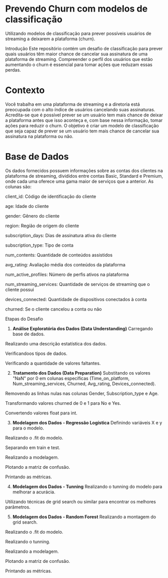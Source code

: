 # Prevendo Churn com modelos de classificação
Utilizando modelos de classificação para prever possíveis usuários de streaming a deixarem a plataforma (churn).

Introdução
Este repositório contém um desafio de classificação para prever quais usuários têm maior chance de cancelar sua assinatura de uma plataforma de streaming. Compreender o perfil dos usuários que estão aumentando o churn é essencial para tomar ações que reduzam essas perdas.

# Contexto
Você trabalha em uma plataforma de streaming e a diretoria está preocupada com o alto índice de usuários cancelando suas assinaturas. Acredita-se que é possível prever se um usuário tem mais chance de deixar a plataforma antes que isso aconteça e, com base nessa informação, tomar ações para reduzir o churn. O objetivo é criar um modelo de classificação que seja capaz de prever se um usuário tem mais chance de cancelar sua assinatura na plataforma ou não.

# Base de Dados
Os dados fornecidos possuem informações sobre as contas dos clientes na plataforma de streaming, divididos entre contas Basic, Standard e Premium, onde cada uma oferece uma gama maior de serviços que a anterior. As colunas são:

client_id: Código de identificação do cliente

age: Idade do cliente

gender: Gênero do cliente

region: Região de origem do cliente

subscription_days: Dias de assinatura ativa do cliente

subscription_type: Tipo de conta

num_contents: Quantidade de conteúdos assistidos

avg_rating: Avaliação média dos conteúdos da plataforma

num_active_profiles: Número de perfis ativos na plataforma

num_streaming_services: Quantidade de serviços de streaming que o cliente possui

devices_connected: Quantidade de dispositivos conectados à conta

churned: Se o cliente cancelou a conta ou não

Etapas do Desafio
1. **Análise Exploratória dos Dados (Data Understanding)**
Carregando base de dados.

Realizando uma descrição estatística dos dados.

Verificandoos tipos de dados.

Verificando a quantidade de valores faltantes.

2. **Tratamento dos Dados (Data Preparation)**
Substitando os valores "NaN" por 0 em colunas específicas (Time_on_platform, Num_streaming_services, Churned, Avg_rating, Devices_connected).

Removendo as linhas nulas nas colunas Gender, Subscription_type e Age.

Transformando valores churned de 0 e 1 para No e Yes.

Convertendo valores float para int.

3. **Modelagem dos Dados - Regressão Logística**
Definindo variáveis X e y para o modelo.

Realizando o .fit do modelo.

Separando em train e test.

Realizando a modelagem.

Plotando a matriz de confusão.

Printando as métricas.

4. **Modelagem dos Dados - Tunning**
Realizando o tunning do modelo para melhorar a acurácia.

Utilizando técnicas de grid search ou similar para encontrar os melhores parâmetros.

5. **Modelagem dos Dados - Random Forest**
Realizando a montagem do grid search.

Realizando o .fit do modelo.

Realizando o tunning.

Realizando a modelagem.

Plotando a matriz de confusão.

Printando as métricas.





